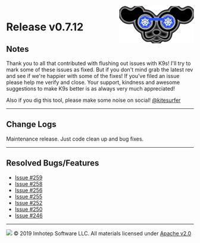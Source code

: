<img src="https://raw.githubusercontent.com/derailed/k9s/master/assets/k9s_small.png" align="right" width="200" height="auto"/>

# Release v0.7.12

## Notes

Thank you to all that contributed with flushing out issues with K9s! I'll try to mark some of these issues as fixed. But if you don't mind grab the latest rev and see if we're happier with some of the fixes! If you've filed an issue please help me verify and close. Your support, kindness and awesome suggestions to make K9s better is as always very much appreciated!

Also if you dig this tool, please make some noise on social! [@kitesurfer](https://twitter.com/kitesurfer)

---

## Change Logs

Maintenance release. Just code clean up and bug fixes.

---

## Resolved Bugs/Features

+ [Issue #259](https://github.com/zloom/k9s/issues/259)
+ [Issue #258](https://github.com/zloom/k9s/issues/258)
+ [Issue #256](https://github.com/zloom/k9s/issues/256)
+ [Issue #255](https://github.com/zloom/k9s/issues/255)
+ [Issue #252](https://github.com/zloom/k9s/issues/252)
+ [Issue #250](https://github.com/zloom/k9s/issues/250)
+ [Issue #246](https://github.com/zloom/k9s/issues/246)

---

<img src="https://raw.githubusercontent.com/derailed/k9s/master/assets/imhotep_logo.png" width="32" height="auto"/> © 2019 Imhotep Software LLC. All materials licensed under [Apache v2.0](http://www.apache.org/licenses/LICENSE-2.0)
